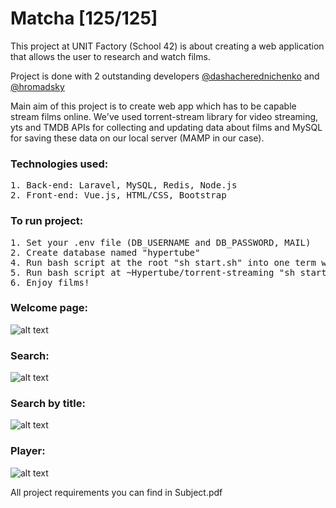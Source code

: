 # Matcha [125/125]
This project at UNIT Factory (School 42) is about creating a web application that allows the user to research and watch films.

Project is done with 2 outstanding developers [@dashacherednichenko](https://github.com/dashacherednichenko) and [@hromadsky](https://github.com/hromadsky)

Main aim of this project is to create web app which has to be capable stream films online.
We've used torrent-stream library for video streaming, yts and TMDB APIs for collecting and updating data about films and MySQL for saving these data on our local server (MAMP in our case).

### Technologies used:
<pre>
1. Back-end: Laravel, MySQL, Redis, Node.js
2. Front-end: Vue.js, HTML/CSS, Bootstrap
</pre>

### To run project:
<pre>
1. Set your .env file (DB_USERNAME and DB_PASSWORD, MAIL)
2. Create database named "hypertube"
4. Run bash script at the root "sh start.sh" into one term window
5. Run bash script at ~Hypertube/torrent-streaming "sh start.sh" into second term window
6. Enjoy films!
</pre>

### Welcome page:
![alt text](https://github.com/oleksiirude/Hypertube/storage/pics/main.jpg)

### Search:
![alt text](https://github.com/oleksiirude/Hypertube/storage/pics/search.png)

### Search by title:
![alt text](https://github.com/oleksiirude/Hypertube/storage/pics/research.png)

### Player:
![alt text](https://github.com/oleksiirude/Hypertube/storage/pics/player.png)

All project requirements you can find in Subject.pdf<br>
